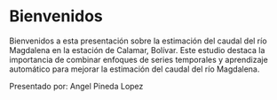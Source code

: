# Bienvenidos

Bienvenidos a esta presentación sobre la estimación del caudal del río Magdalena en la estación de Calamar, Bolívar. Este estudio destaca la importancia de combinar enfoques de series temporales y aprendizaje automático para mejorar la estimación del caudal del río Magdalena.

Presentado por: Angel Pineda Lopez

```{tableofcontents}
```
